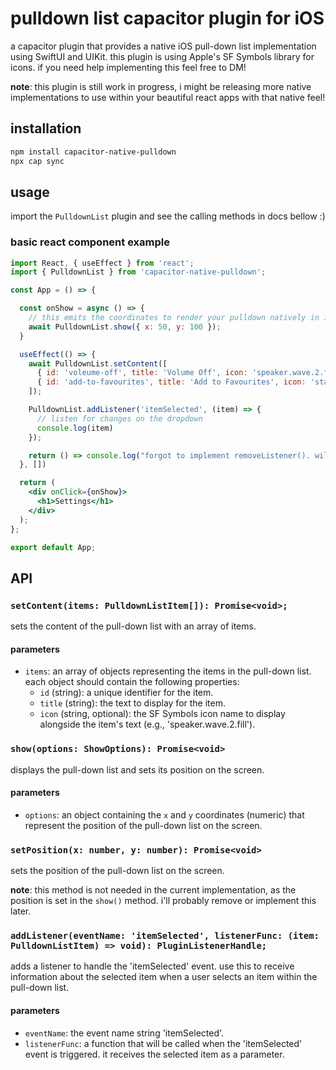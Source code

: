 # pulldown list capacitor plugin for iOS

a capacitor plugin that provides a native iOS pull-down list implementation using SwiftUI and UIKit. this plugin is using Apple's SF Symbols library for icons. if you need help implementing this feel free to DM!

**note**: this plugin is still work in progress, i might be releasing more native implementations to use within your beautiful react apps with that native feel!

## installation

```bash
npm install capacitor-native-pulldown
npx cap sync
```

## usage

import the `PulldownList` plugin and see the calling methods in docs bellow :)

### basic react component example

```jsx
import React, { useEffect } from 'react';
import { PulldownList } from 'capacitor-native-pulldown';

const App = () => {

  const onShow = async () => {
    // this emits the coordinates to render your pulldown natively in ios
    await PulldownList.show({ x: 50, y: 100 });
  }

  useEffect(() => {
    await PulldownList.setContent([
      { id: 'voleume-off', title: 'Volume Off', icon: 'speaker.wave.2.fill' },
      { id: 'add-to-favourites', title: 'Add to Favourites', icon: 'star.fill' }
    ]);

    PulldownList.addListener('itemSelected', (item) => {
      // listen for changes on the dropdown
      console.log(item)
    });

    return () => console.log("forgot to implement removeListener(). will fix lol")
  }, [])

  return (
    <div onClick={onShow}>
      <h1>Settings</h1>
    </div>
  );
};

export default App;
```

## API

### `setContent(items: PulldownListItem[]): Promise<void>;`

sets the content of the pull-down list with an array of items.

#### parameters

- `items`: an array of objects representing the items in the pull-down list. each object should contain the following properties:
  - `id` (string): a unique identifier for the item.
  - `title` (string): the text to display for the item.
  - `icon` (string, optional): the SF Symbols icon name to display alongside the item's text (e.g., 'speaker.wave.2.fill').

### `show(options: ShowOptions): Promise<void>`

displays the pull-down list and sets its position on the screen.

#### parameters

- `options`: an object containing the `x` and `y` coordinates (numeric) that represent the position of the pull-down list on the screen.

### `setPosition(x: number, y: number): Promise<void>`

sets the position of the pull-down list on the screen.

**note**: this method is not needed in the current implementation, as the position is set in the `show()` method. i'll probably remove or implement this later.

### `addListener(eventName: 'itemSelected', listenerFunc: (item: PulldownListItem) => void): PluginListenerHandle;`

adds a listener to handle the 'itemSelected' event. use this to receive information about the selected item when a user selects an item within the pull-down list.

#### parameters

- `eventName`: the event name string 'itemSelected'.
- `listenerFunc`: a function that will be called when the 'itemSelected' event is triggered. it receives the selected item as a parameter.

